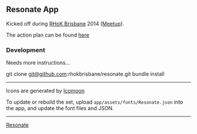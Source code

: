 Resonate App
-------------------------------------------

Kicked off during [RHoK Brisbane](http://rhokbrisbane.org) 2014 ([Meetup](http://www.meetup.com/Rhok-Brisbane/events/174434442/)).

The action plan can be found [here](https://github.com/rhokbrisbane/resonate/blob/master/Resonate_Action_Plan.md)

### Development

Needs more instructions...

  git clone git@github.com:rhokbrisbane/resonate.git
  bundle install

---

Icons are generated by [Icomoon](http://icomoon.io/app/)

To update or rebuild the set, upload `app/assets/fonts/Resonate.json` into the app, and update the font files and JSON.

---

[Resonate](http://resn8.org)
